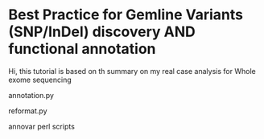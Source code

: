 # Best Practice for Gemline Variants (SNP/InDel) discovery AND functional annotation
Hi, this tutorial is based on th summary on my real case analysis for Whole exome sequencing


annotation.py


reformat.py


annovar perl scripts
